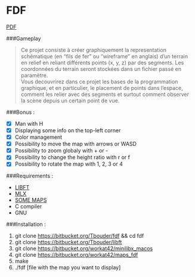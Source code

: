 # FDF

[PDF](https://mega.nz/#!81ARmRYA!acTk-SUxkW1jUdDDu6pZyGABiXiPy2t1fhwtJ92QEp4)

###Gameplay  
>Ce projet consiste à créer graphiquement la representation schématique (en “fils de fer” ou “wireframe” en anglais) d’un terrain en relief en reliant différents points (x, y, z) par des segments. Les coordonnées du terrain seront stockées dans un fichier passé en paramètre.  
>Vous decouvrirez dans ce projet les bases de la programmation graphique, et en particulier, le placement de points dans l’espace, comment les relier avec des segments et surtout comment observer la scène depuis un certain point de vue.  

###Bonus :  
- [x] Man with H  
- [x] Displaying some info on the top-left corner  
- [x] Color management  
- [x] Possibility to move the map with arrows or WASD  
- [x] Possibility to zoom globaly with + or -  
- [x] Possibility to change the height ratio with r or f  
- [x] Possibility to rotate the map with 1, 2, 3 or 4  

###Requirements :  
- [LIBFT](https://bitbucket.org/Tbouder/libft)  
- [MLX](https://bitbucket.org/workat42/minilibx_macos)  
- [SOME MAPS](https://bitbucket.org/workat42/maps_fdf)  
- C compiler  
- GNU  

###Installation :  
1. git clone https://bitbucket.org/Tbouder/fdf && cd fdf  
2. git clone https://bitbucket.org/Tbouder/libft
3. git clone https://bitbucket.org/workat42/minilibx_macos  
4. git clone https://bitbucket.org/workat42/maps_fdf  
4. make  
5. ./fdf [file with the map you want to display]
